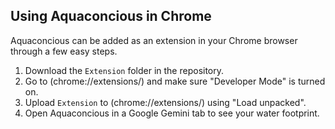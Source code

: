 ## Using Aquaconcious in Chrome
Aquaconcious can be added as an extension in your Chrome browser through a few easy steps.
1. Download the `Extension` folder in the repository.
2. Go to (chrome://extensions/) and make sure "Developer Mode" is turned on.
3. Upload `Extension` to (chrome://extensions/) using "Load unpacked".
4. Open Aquaconcious in a Google Gemini tab to see your water footprint. 
